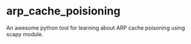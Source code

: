 # arp_cache_poisioning
An awesome python tool for learning about ARP cache poisoning using scapy module. 
